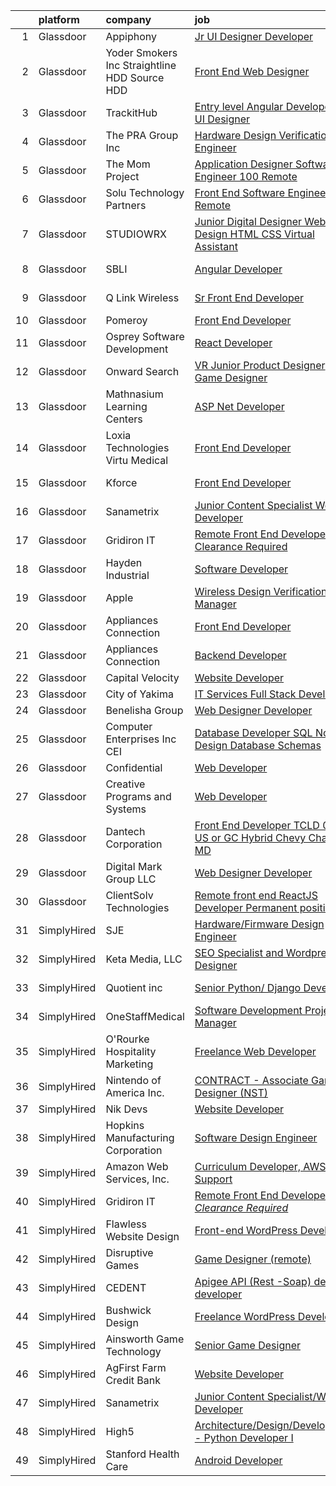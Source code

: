 

|    | platform    | company                                         | job                                                                                                                                                                                                                                                                                                                                                                                                                                                                                                                                                                                                                                                                                                                                                                                                                                                                                                                                                                                                                                                                                                                                                                                                                                                                                                                                                                                                                                                                                | update_time   | location          |
|---:|:------------|:------------------------------------------------|:-----------------------------------------------------------------------------------------------------------------------------------------------------------------------------------------------------------------------------------------------------------------------------------------------------------------------------------------------------------------------------------------------------------------------------------------------------------------------------------------------------------------------------------------------------------------------------------------------------------------------------------------------------------------------------------------------------------------------------------------------------------------------------------------------------------------------------------------------------------------------------------------------------------------------------------------------------------------------------------------------------------------------------------------------------------------------------------------------------------------------------------------------------------------------------------------------------------------------------------------------------------------------------------------------------------------------------------------------------------------------------------------------------------------------------------------------------------------------------------|:--------------|:------------------|
|  1 | Glassdoor   | Appiphony                                       | [Jr  UI Designer   Developer](https://www.glassdoor.com/partner/jobListing.htm?pos=118&ao=1110586&s=58&guid=0000018302226a8b9062f7a7ea026f89&src=GD_JOB_AD&t=SR&vt=w&ea=1&cs=1_4fd53a71&cb=1662188153914&jobListingId=1008106905500&cpc=654405A9B1E0A9F5&jrtk=3-0-1gc124qllirl1801-1gc124qm22a4k000-ace4701ba98733a2--6NYlbfkN0DBc7w0xclGgia4rxR5d721pIg1ynEBDV_Wu1axbExK5d0pbSc7c3t6wMwCdRzWOG5gAiI9DzWZozo1Hs_dX5xFBK-3mPdmWahEd8iOAY9Y4S9YneM6Xl_nYOCUXvbXwOJj2Ds0fi_QRx_9l_ZfSqHqnCt5_KkPwgPFVZdduwuKrjoxYKHndxRL_08kRAVw_BsWVTpZ-eL3GBV27B6G-z2j5QwMps5Nk71lFB2Cx5LSZKbgRCnHg5bBeBqA4ngL_186R0l1W2DaNu2JuGdvzKT-EiGexYgpbrXwDMAXEbCkjnr-YJP34cqtJUlMbtheCCHsOYMjaGAOErjpEA382BPGsaiS3fO8-TE8WRfOnOH7_vbr-egF4kiFjk_ElrJIhHCgc7g-jcH0tqH2CvyazgAJwOnxWx3_A_j9iQkulLAbp7rCIsTMmYdlNmara3sPBceRIeCHHFqw0GXlS0zh1CfyMCBuGMf2eOEbt-arVeypFOocQHK3hu__uyPrwhsmIkCp-xCa2UzbqlSGsbWDPR6Z)                                                                                                                                                                                                                                                                                                                                                                                                                                                                                                                                                                                             | 2d            | Chicago, IL       |
|  2 | Glassdoor   | Yoder Smokers Inc  Straightline HDD  Source HDD | [Front End Web Designer](https://www.glassdoor.com/partner/jobListing.htm?pos=109&ao=1110586&s=58&guid=0000018302226a8b9062f7a7ea026f89&src=GD_JOB_AD&t=SR&vt=w&ea=1&cs=1_e67dc4d1&cb=1662188153913&jobListingId=1008097207409&cpc=14D5209370AEC984&jrtk=3-0-1gc124qllirl1801-1gc124qm22a4k000-1fce3864310a3f03--6NYlbfkN0BOdRJV5k-L3FNCzjCgEhEptbzWR3mFvjnAQnp9JcinXOCVt8QEYBvHqTiHBHSlg98hTrhJExUUVa6v67S1gFyb-OBe8UoPzNouRDn3C9as0WFadlKMeZgUrqrdZ8hm_e9Z-8jTT-HPwLMdKEaf6nFSEDiY93r1Hqa_nw7whddI5F-1mZvAJ0zg1eaCReXvVOrOcUKNkOzdlGtIA_Rw93nL1FJxBeoFiHWMehYdvNNZj9SzilWM7CcteQ3VmuedpAeKdCWUhQPBF0lHtoTj4rbc0A2d54FmTreITrCERkcmgFHMQIHiwycRLr8k_yRuiUvVfvnGrCl3oYuoSrbj0Q4UYZ1-HfS5KzFuii3yQwjEA-e73DRiFRVzEMIm8RIYDGmXk4-pq-ww7d6Zw7yLgGI1nTsLa98y9x4OfYf6j-EpNI_OKg6OSHxl3jbZVDtEo3pwuV5dwrFMXi5Ta-2ADFSIidGLzmTQt0dhoH7-ZT3pchqX922J9KdfGtewzqvgzMe_q71cxQHGrQ%3D%3D)                                                                                                                                                                                                                                                                                                                                                                                                                                                                                                                                                                                                      | 7d            | Hutchinson, KS    |
|  3 | Glassdoor   | TrackitHub                                      | [Entry level Angular Developer   UX UI Designer](https://www.glassdoor.com/partner/jobListing.htm?pos=127&ao=1110586&s=58&guid=0000018302226a8b9062f7a7ea026f89&src=GD_JOB_AD&t=SR&vt=w&ea=1&cs=1_b0f57e05&cb=1662188153915&jobListingId=1008101431851&cpc=8795CF9063CD573D&jrtk=3-0-1gc124qllirl1801-1gc124qm22a4k000-e97608c6d181ff30--6NYlbfkN0DdLn5tXN_RiyJSiFodarGZFJKa8s6F6AK0THPBWp05MQOFQCzoYzZxGxYfJ9hLSNYsJbys6DBTafbFBBjszBxbMt_j1W_2i7zpgsVzQGKmwrQJU15QlzWMC0JPYrRs9hHXSY2_r0LyZgUT8f4VW1f_CjJ3HfrwkBmWSyv4JCZOznODM92b2waMp_uTTY9CimWXLBxvxnPU97C5e2RJomoZxveX9vzdCveSH0Hqu7fl2Ap-LYG3QxeJqryxoEjw3OPaIJbHHFVObu0wWmWrZ__pnXfUQK5Nbwfz-Oru1mkYQA-McU10bi6RoofnDnTAAy7kOwN_G-Cwsx4arWA7Hf4Fgb5fV42k0lwbuVI6hVox4utIqsE38zVWMtirvOoX8SSUxxuQTbKJw5keijl4XbxSnLKOPZGR0Z-x4kFSFkSxuDc1lvT_LdjIt6_yQVyaiWxpB_fnPN7XKlE0ZWSF3PuJHKosJMqaUMwVkk_lLevi97U6XNnQ-69SclmqWRIkcK3RRSBxHuBzZ8BkYlzpD0-P)                                                                                                                                                                                                                                                                                                                                                                                                                                                                                                                                                                          | 4d            | Remote            |
|  4 | Glassdoor   | The PRA Group  Inc                              | [Hardware Design Verification Engineer](https://www.glassdoor.com/partner/jobListing.htm?pos=103&ao=1110586&s=58&guid=0000018302226a8b9062f7a7ea026f89&src=GD_JOB_AD&t=SR&vt=w&ea=1&cs=1_42c95d55&cb=1662188153912&jobListingId=1008100904015&cpc=98EC36F1896D89DA&jrtk=3-0-1gc124qllirl1801-1gc124qm22a4k000-8b176f5db915cdf3--6NYlbfkN0BK9GXDcakwdiqmeo8o-2GvkYnmPkq7xevAHdeF_847qpKPL2SRITVHQHTcxmIx5YkvgyJsBrtmTvu9iRXpfqhyAenhqH2UhllhrUzti-LAYvij4_6zfLf_lUx7fZaSvEjjAXo9NeA73DNuaj8w0nMH-EHmqLj_N54gWVN9OwOua1ZDtv0MDvjlFCY7pa98NPKlwKZ9OGCWMeju-SOHUk_hDfpSt5UQCOU6XdlD4id_xIgo1yIkt-g7QmHzV_HzVOoMvqT5XnwObBGZphvWyE9j-NFw_GW3NI0NWbLKUsX8L6JC0LxyM7CZtRuZpG-WGbxhQolAUyQkU2o0J3U_HC_w095GabEWThCe9T43lZldZoO9c3HFZ2v_W35jxy5deX5KkKfAGa-KGaxHWW9j_IhTJMsvio36tdvo3mf3QDzr7__1mc5GgufJlXIe4zRvsuQ44kEWEaHgHCdnhywWkKRaJBv1UYnKu2cLQc82VEtVZ12K9mfsL_xp)                                                                                                                                                                                                                                                                                                                                                                                                                                                                                                                                                                                                                   | 4d            | Santa Clara, CA   |
|  5 | Glassdoor   | The Mom Project                                 | [Application Designer Software Engineer  100  Remote ](https://www.glassdoor.com/partner/jobListing.htm?pos=129&ao=1110586&s=58&guid=0000018302226a8b9062f7a7ea026f89&src=GD_JOB_AD&t=SR&vt=w&cs=1_0de30621&cb=1662188153915&jobListingId=1008111532193&cpc=42BEC95245890617&jrtk=3-0-1gc124qllirl1801-1gc124qm22a4k000-195b8239f22c344b--6NYlbfkN0BDp_epf89aHDQhKpPegNJQ_ldQpEFZQsM9OcONMGxWx6pU56EKHF58QjVdAUvn2gUGEsG5uivYzAflrmwIyjs8buC-UN7ou_4VISFBgtvT6kWtTdBLuSeLNE3ebWKG9_EqvxhsMx0hRY5cOumT6scpk9plX6cjjnrfkAkGzUT2tCoX1D-FHfHu1xt6vULZrucfO-x69sm70_CXqYrJ6lcl6sYMcPzk218W6Wz6SIVEJFj4T4cjTpcfTgRptW2HVL2aONKS7otwdxj21eK7tBuQ1TuJ0a2wzQ-b2_8yaGrapHLAnD1FGuA_6htg2Q-jbFqOo929Baj3GZ24VKfMoYcSOca20HV7Z0EkPVjlCuEpoPlTI5D5Ea7HI9HSuycTl55AXxlE8rH05FniGcHUbLlNWxzQlZCIDHY_S2KBirAESiVKnPT7Ha_neY1opcGkEio7V3YWpTVZoPVzO9UXO9RLyzo5QDfwkDeJmfLwAKQ0zDbENbNvenq6pbemQcdterFrLvRZMmM_qRFFqDiP9FJPRwD0YjvT57WXsdWvZJxJXOzq0sHH7PeTHVDHjfOueek%3D)                                                                                                                                                                                                                                                                                                                                                                                                                                                                                                                           | 1d            | Remote            |
|  6 | Glassdoor   | Solu Technology Partners                        | [Front End Software Engineer  Remote ](https://www.glassdoor.com/partner/jobListing.htm?pos=110&ao=1110586&s=58&guid=0000018302226a8b9062f7a7ea026f89&src=GD_JOB_AD&t=SR&vt=w&ea=1&cs=1_c6397cf1&cb=1662188153913&jobListingId=1008114121739&cpc=BCE4811A78D39AF3&jrtk=3-0-1gc124qllirl1801-1gc124qm22a4k000-625412b61365ca04--6NYlbfkN0BF44N46mYh9C644D-0F1HW5hklSuSLnbSsfBa1e0VGNHmtU3Z5yuy0P5jjtP3CDnZYrwvkE1T6Bfr-kWnFjmksFWQUwIb_CNsGa57mV3uvRY2J26Uh8yRICvRf1VxvuD4HvHiuzwUYACIluLSpQcBlI4i72yxCXFS7SdqVITvSVuiIgqMhA7HL5WUwVeelFBUuJXGQpvLF4WaS-AywfS9nyBJxPEm2kEabI4YE2Ys2Y6C7LIE6i8afAUW6kkeKAS9sZchrkTXEX1VeukTD8beYwKzMJFj5mCynv9FexKJHNB0F8doNNMDQ2AcOTG5gCqkH1GnWZ7MtS9CG1GhVtAgtv-Cd2E3Qw5NISUJRVy9zx3wIeHWuFSSBWfsKkhqrnnH9pcbr0EvEm7eMxceJNpZSsmbU9geavtu3VKk2SRgMsC17u0ppI-nSbOVWiRzP7zMQ0D_WSXRy4Nid1ewBwDixe_hZN5VrxN9a1Hpc0Oj-fTbHSMBY9UbC_Y-R78QbBHRqxxWNpmZpdPUNyJsl0p98)                                                                                                                                                                                                                                                                                                                                                                                                                                                                                                                                                                                    | 24h           | Rochester, NY     |
|  7 | Glassdoor   | STUDIOWRX                                       | [Junior Digital Designer  Web Design  HTML  CSS    Virtual Assistant](https://www.glassdoor.com/partner/jobListing.htm?pos=104&ao=1110586&s=58&guid=0000018302226a8b9062f7a7ea026f89&src=GD_JOB_AD&t=SR&vt=w&ea=1&cs=1_57a997a7&cb=1662188153913&jobListingId=1008096549188&cpc=D3E44275D43A938E&jrtk=3-0-1gc124qllirl1801-1gc124qm22a4k000-b09c194a45408faa--6NYlbfkN0BBGG9LMNqL16EzDx9S3nKk4b6IwprgSJginr0DZD_oW5yEAmn-tqn_jLPP9f1mm55ywCw4Iqv4ZDtgWnQyXLAPb_zjf8UUHvuVl4VRZe-2K4VXUPTz2F-yapznbMOcdLWwOfsxqKBw_vSkDc9Wt8KNq59zIKQPAP_jojPGVq8FqvIba5Dsm_V0mTrdrn0XjSzkoXCZJeODweCAc4iR0fu81w0JN2DZ2mZWTsh4p94hKbUtlV4GMoamyjnj5hcizATqXDXzynDT1AeU-FYurxs4cJrSsZCB29tvQcjPT1ldKzdqANdn_Nh0ex6WSMwEVMCnVsDfsvs4W326b8u51seNR9uyrTkFjCYGJxa09LwK-fnWErdKklzezOlNHi4o-8LhFPXTTTQvqLK7H4_kBEk1ghMpmfbfff0_VufFmsxHnuIyFdr7vaXLW2e8yh0iBc0nV0rIAoFDWHUnNNhBQ0DwGzbbrIOSMKy4OxxGltb7kFu2weSTfoMjQ2mF9PmGSFXAnl-3tGD864YUtGAYfBS48jN2GRJyJtllAtWmEUW5tJxmF9e4r9rj)                                                                                                                                                                                                                                                                                                                                                                                                                                                                                                                     | 7d            | Remote            |
|  8 | Glassdoor   | SBLI                                            | [Angular Developer](https://www.glassdoor.com/partner/jobListing.htm?pos=120&ao=1110586&s=58&guid=0000018302226a8b9062f7a7ea026f89&src=GD_JOB_AD&t=SR&vt=w&ea=1&cs=1_170cded0&cb=1662188153914&jobListingId=1008093718251&cpc=C3517E2410EFB392&jrtk=3-0-1gc124qllirl1801-1gc124qm22a4k000-4c53e8836926b0e8--6NYlbfkN0ANPzSidSEBYE_ak-IZXiPVDVgP634dKPerCPZGJqF6q2af2l_NJ_1y45DedaMq5G3lc2h_U5NiXk-366AUFXbf3Df0aZ2bsXdATm5stMIxX3ggPbAe2J0dNle4IgzISMd1yCRXLFdS8_6HYoLUfbNcFwF9yAkvAmwCjcSIaIPFjWE04Dj_pU307g-Y28LFBNJltHHHpAYMrqdogXW85vIKQugu1ZumTrNvFgM4gffq0O9YefKd_SL6iiV5Wnc0yDjMUf_Lne6sP_9T9p5Nf-Lc2m4TFjcJi9-E90ljvYpAoqccmu04CQOLwe2Shy291W7eG5AM4VK_Bnn6OAUZu0PBSVuZY5Ry8F6VaEQXutsyhOPQ2Ic7VRz-snXQI1Ymf0L_OhhBfBztlLzpJNBNApeMyn2HvPN3Ziz64NZ5eanHkHlKUrWmqNubW-awXyhdx9QYaieNP0QlY7bNmXP59vlZY-yt-62En8P0XqK9aopZEsB8p5NDJ93rHXSrqhwM-FE%3D)                                                                                                                                                                                                                                                                                                                                                                                                                                                                                                                                                                                                                         | 8d            | Woburn, MA        |
|  9 | Glassdoor   | Q Link Wireless                                 | [Sr  Front End Developer](https://www.glassdoor.com/partner/jobListing.htm?pos=101&ao=1110586&s=58&guid=0000018302226a8b9062f7a7ea026f89&src=GD_JOB_AD&t=SR&vt=w&ea=1&cs=1_97182696&cb=1662188153912&jobListingId=1008114570486&cpc=4977265379716ABD&jrtk=3-0-1gc124qllirl1801-1gc124qm22a4k000-75c8914da63f10a5--6NYlbfkN0C1n-7uwLBmXreK9Hz04i1NaXR3ByHk8AHoFYtQOHcuciy9yuWPS95ECADpxkiJitWYu58UQU7pmf5Y6X8Kjdi0tE-WxHNZDrMHiRnLmZWaWBVf-cTXFC2MoC85pUqsUr-XkUOnEYa-PBYic-HxARVO61nGf9tqkohW0LDI0Mgs3BWUK2uBPp6XzE4kTYDWRF3DUQs1JNddXLp_fjK0VoG4NO-5SmNkgYOf_ixY5q3XlD2yiYprlbNEGo0J_4p_DVBmt451mTmYTFgWobGXzuwz2VSN5tkXM8fSmd9aWqzB-sMIO6VILA16HvIK9QfDJ9vTRfCNpG6ps6Wr9RG2pi3PZp1UIoOfC8bbycGiBn5vrRY9mvqWM4s66tgiP3hbyppnosATzeklqL-s3FuQHidsAcPlTt5HgMb-a5auPWBkTYLebPhktpCgzIP2FcXt7S8TorvodUSqRhdv13I66L5VRanEWSE7_FBf0dGN_eizUfKgEVY-6lK-IqgQDSDYNuPW2LhxTF0Lmg%3D%3D)                                                                                                                                                                                                                                                                                                                                                                                                                                                                                                                                                                                                     | 24h           | Dania Beach, FL   |
| 10 | Glassdoor   | Pomeroy                                         | [Front End Developer](https://www.glassdoor.com/partner/jobListing.htm?pos=116&ao=1110586&s=58&guid=0000018302226a8b9062f7a7ea026f89&src=GD_JOB_AD&t=SR&vt=w&ea=1&cs=1_1c2038ab&cb=1662188153914&jobListingId=1008106910733&cpc=3BA4CE39D5B5DEF5&jrtk=3-0-1gc124qllirl1801-1gc124qm22a4k000-db91e6fb272ae308--6NYlbfkN0D5SOSjBQnt-biVG4QfmhuhGy-fN04FkfVxiViWqSq7Ud8o3kdrjYe1m6tPSntfjfcUaC9tPilnIGHAbYfK0xgh4UwxMp8bQIMqoLgFHY2FDDsFSWIEefy7ZpWUzLIQITpvBRA5dFWnJ4FK4uZyimRYfDk0IUyq9d67z2EGfwRDmJT5oambEbcHqbDWB0rWjAmVv7VHOk_BYydcdkS2HeGOFFJsgSYNAf8i8mzoIp-7nMnwohcpOwaHoJMLeO9FTocT872WgyrN5IwJxp-9a4sj72IG5rW3uv3rz4mIq7WQG9PSzCpUrnCnCVxIsPVsW4eU1WzPwEw8XWxZbtYc9t-pfvb55vkFrFL-vKuxP6zZaj6gmVheKLipRp811Z8fwSL6nMGsdRNxZgEA3bGwVqV26h5zpwIsg_J9ILXovlEVOACpP50d-VTWgjNxxxaNFJuopvi35epWy7pD7OO18LCc4vqLTeyFzO5mtPcqrIwnTCB7Z_Vcp_dgkZPqngoie36EE-d4_cRDnw%3D%3D)                                                                                                                                                                                                                                                                                                                                                                                                                                                                                                                                                                                                         | 2d            | Dallas, TX        |
| 11 | Glassdoor   | Osprey Software Development                     | [React Developer](https://www.glassdoor.com/partner/jobListing.htm?pos=123&ao=1110586&s=58&guid=0000018302226a8b9062f7a7ea026f89&src=GD_JOB_AD&t=SR&vt=w&ea=1&cs=1_5c168c96&cb=1662188153915&jobListingId=1008113987847&cpc=82B3195DA92CAF92&jrtk=3-0-1gc124qllirl1801-1gc124qm22a4k000-3de0893796710b61--6NYlbfkN0A4ozdFxTnglSwjbUy0L1QJRbd3FSP9jCRwqNuyjBc7i2HBcOPywu9dv8lUjU2D2uQ9AUk-gVkFJ1LmcONLsVZNXfdKb36w_NaBO00R8jC0MjgFfarYQ05hs61Gpt3MCIP6BV94lrEHhH-pPAJNi6sBoE2nkoUVusBXR4r30c4CnQRpwAYBlDpdkPmYicX07Oir-5WRnMpV5vF6ww78QhWRvG6s5CXJZ_JdiIpZuvxNT3bEUWLif7Ix5LbpWeNhmozy76yL--2a34-4veT2zr91i7y64U0U-SdvW-i36QJq5YLswna3Bl6GFG5kwgsjNWomKc6lQur900WQCs7Bedlz2z4EoCp1hvruN07KxtgpK99Za7R4FcfVigrLv-zDGljkMWWqH1-eovYjZo_KnKk1gkZ_gJo4dMajFRTHlIMC_fv35I7EniP4KOaIdd9aN9jB11iDGwNWjDnwvkzOHXT4p4MWwMPNj4H64QJO2lSjiYmri4LQtZBh6FnY1NM0rWk%3D)                                                                                                                                                                                                                                                                                                                                                                                                                                                                                                                                                                                                                           | 24h           | Waltham, MA       |
| 12 | Glassdoor   | Onward Search                                   | [VR Junior Product Designer   Game Designer](https://www.glassdoor.com/partner/jobListing.htm?pos=126&ao=1110586&s=58&guid=0000018302226a8b9062f7a7ea026f89&src=GD_JOB_AD&t=SR&vt=w&cs=1_640e3ad6&cb=1662188153915&jobListingId=1008099053226&cpc=CBEBA1A9D941894A&jrtk=3-0-1gc124qllirl1801-1gc124qm22a4k000-07bbdb308ea4cc37--6NYlbfkN0B7YoEZZ2QAGDyEGGmBPAUWSHc1Mt3sMCn9FehKcWA3w0f8WX1n9N967XqX1pCIHHLFdmzbhUsIqV71s7ELi4968vvXF1tNBLroB6uxZKxOmwhjWdxb5OGPft9Hp_QzX1Za0pDBa7zXeAU8-B_2iBrng0C8MzgiMDMQd45vBq0TCiWfuDiOU35LE8r0dwZLSKNoFqVosjMKYYZUdo6k2ZGTXuDWH1FuGrNosxePu2lb7Th5pjluCD1DWSYPZV8sLqIpQb1OV15CAv-DgVSUCUJ2g5xT2pA4TNnY6U0pwCbC2-_WxGz43vhzsweji7yctw_tNsLhERLey-2UpcatN5qcEB2axW0gtOnnXNsKbSf0V4LsX40DWHDuaL2UpbCmkxfJ6G_IiK9yDVbMLKUgUUd_DADePD6mdjsTHtM0sZBFXMw-Qjm-ekwdPhILBQKaFApSTHnVo4v6D7tX_YWQqfZUj0msu8VKwesutgKI2cCdeNh5vPhWX7TELMJsznZvDUWTr7bVsdksaXEPNzwYS68YtjlkmdT4ZqnSgi7705RQfkcKpAkH-abOJAkr5rD0Q1ewQI1BPgh9OFirdW-s8GjBY8USmtwYXuq2kdIe_lv1qXAWxa6DySY57XiAfxBMhTu21zf4EQBvmxMDyRri5YbJzCQbxl5yxnBrkTazVF0YreBsFmAkmTHM6RKW_UZK-ZGV7CiNLlm6XjFdw5Vra3Arw6uIVUif-MQkp5q9OrsS_RV0MrRAMj_dmMzpHCHuu8oi0CoSE4LWv1QEH1ba6eifk2SXCoXVijuxbgR0Mh3BZdmuK21Vo5oqXU3ic8s8OOwJO7hirT57n4TQqMJTiPr4-PqT7VuTETOvFde08CZ3yLFpYzIcBgRP6HsJ7b-7N5d1WniRkNbsNpjS2IKCSrVwNBSPtWrRGqLZbiXm7rKs4RIUL1e11Fp738-C29Pp--XfpW1TrQMtf1vIan9sUbA8rvEO0ViemB2e0hXgA0F1kNJqCyE1u5KP0SL1ZuQBV-XOcQiip-PnfOiVlfTBMp9g)                                                   | 5d            | Seattle, WA       |
| 13 | Glassdoor   | Mathnasium Learning Centers                     | [ASP Net Developer](https://www.glassdoor.com/partner/jobListing.htm?pos=111&ao=1110586&s=58&guid=0000018302226a8b9062f7a7ea026f89&src=GD_JOB_AD&t=SR&vt=w&ea=1&cs=1_13769307&cb=1662188153914&jobListingId=1008101820188&cpc=F929909D2225707A&jrtk=3-0-1gc124qllirl1801-1gc124qm22a4k000-e942a654df4dabbc--6NYlbfkN0BPvhgHtI0uoBVUccds8hxRqEF-XqZbPZC5uwfYkU5cx9z2L9Aag6Tg5MRMJVIOF56jey2x-dNfpUi8dkD7m2WI-8hJVh_ZCwdoToYx5JUA8meAwIrj3ahoZq7_N7ZgFT3IQ64rLZ8OM8mh_j0OhFJVwImdT7L0YTpFX8LmCg1dS5xwtsAj2_tV06QFWdSToIkChPFN3RYRhBhHJ8opCk6mRQzzApwTZ0TpBXGZZ792oeL-emNGPg8kptnRiZwUZguTsCshTUB7Qyg74HsR2OCx8SKkysPb5fo3SncIK_3RoAJQNMLvFg42I_N3slbHOFNZGSEFn5FEbRgK6T3GOUJk-Qa0e2wFjc0zlLgfFEjlyR7GRgEreiBK9Y6OWMMGKtudVBrfAXCastHEg5bw3JgYYZZMeswXtXXfg1KF6xNaOrKSAuBkTIpq4ZMgIuH6YkhNJEJjsJVWsUu66USRb8PXfYQudCM0nxK87oHnP8sq_aVB9JPlpZC_Q-07zu9AUec%3D)                                                                                                                                                                                                                                                                                                                                                                                                                                                                                                                                                                                                                         | 4d            | Los Angeles, CA   |
| 14 | Glassdoor   | Loxia Technologies    Virtu Medical             | [Front End Developer](https://www.glassdoor.com/partner/jobListing.htm?pos=115&ao=1110586&s=58&guid=0000018302226a8b9062f7a7ea026f89&src=GD_JOB_AD&t=SR&vt=w&ea=1&cs=1_7e93d4b6&cb=1662188153914&jobListingId=1008105953811&cpc=5E31031E1AFF45A7&jrtk=3-0-1gc124qllirl1801-1gc124qm22a4k000-983de522a610ee3e--6NYlbfkN0AuAjYKnBHsdkcMxrD7ZJITXxV72vImVt5xOyKRJQecNA8AfK1fwiaV-4-CXTXtdfQKUlh-r5hJjaGj-dYsy5tFmwpPBEonSed8zEDkh-b83J1cauBUmZbKV6Hb55rjqPHvBYEEndSKl83boFkPJNLOxS2E2PUPbNbgDeY41YL4Ie19XCwwQEuLJXD-EZ1X4QpXTHeHUPqqzWtj1YkkXXAPdaeQIt9Nm3VDYINSKnTsKl-GJ_gqYDRps4vsFEJlY-tUjZF_w67iVnpjzsRCrMBzm9ng2KsMfVETpS-hL36525ACuevcp5HPBK0oaz00CsS6X5wEQwgKSOrpee05CjM-1pJ7GTXdIek38eRW00PcNB3MhB076rAVVeqlwkOXm8iIXVL5qz7PtmK86CX3YXsXE_REwusKlGJjmaW7Vf-AZ1ujH0eUsyyl12j4l6R2QfouOdOKdKLX9-Qmjov55vwS3OJ3JsZf29cD7TWtLWI9gimw-DxGeAefI9OZT8QL4Js%3D)                                                                                                                                                                                                                                                                                                                                                                                                                                                                                                                                                                                                                       | 2d            | Miramar, FL       |
| 15 | Glassdoor   | Kforce                                          | [Front End Developer](https://www.glassdoor.com/partner/jobListing.htm?pos=128&ao=1110586&s=58&guid=0000018302226a8b9062f7a7ea026f89&src=GD_JOB_AD&t=SR&vt=w&cs=1_6b380d67&cb=1662188153915&jobListingId=1008111364799&cpc=F7A2269C793D5877&jrtk=3-0-1gc124qllirl1801-1gc124qm22a4k000-3254433a821d7cda--6NYlbfkN0C5IatSLh_Ak1q39eQQoPIxD737RW9NeiYGvIRXkrLjEBkC4LI6KweF0vk9JRHgKW_sNQVrmA8TbBvMlsj0HqwA8aS5YPhp-57oB63Wo1avBfVQ72zVBSIt5tlB7hHiuYrOOMujcMMWTByHG_tuDVB9VR_UF7C1aMfAl3epZcOi-U-K4Yf_l0tqG2Bnxr_0l99C5wTmzuBPznBYHLQbtUvqrRkec88URya8c3HqpLlwE8eTWnLnZ1ih9gdR_L7K4iHjnjj5e9zrK0eAd9-u7A2TAaiwiMM3LgBj0Nj1hAlAnEQRpykQ3YhIYES0-1p5b3KGm3ajB4jm2-ZQVgcgAQZUllMwkmfNczYbl9fXHKud3F7z8DJsBpaSzOe1tCto1__OFH7a0eZhLAskzU9nmvQJwzOfjk4cPLxfVwHiO2zpWmkqKAcgtUFH8lx-JzyT0wtjOpMqH8BSsusTehvSMqaa7DsrYmOQjIu-5nn-iyEJuiPKLECuHs1ugSVjbVdOCukghDB0nowfmNqM3_uV4q9TVT8D3TyaBDgaGMwBJYIVQhIKk9z81aJNLTXif2iM9xKA9EBNAXo-8jGLkAODXbbxjS2cO7QxW4Iiuhki8_rZVAyXULBYh-Bh)                                                                                                                                                                                                                                                                                                                                                                                                                                                                                                          | 1d            | Baltimore, MD     |
| 16 | Glassdoor   | Sanametrix                                      | [Junior Content Specialist Web Developer](https://www.glassdoor.com/partner/jobListing.htm?pos=107&ao=1110586&s=58&guid=0000018302226a8b9062f7a7ea026f89&src=GD_JOB_AD&t=SR&vt=w&ea=1&cs=1_a51f69e6&cb=1662188153913&jobListingId=1008107815764&cpc=8795CF9063CD573D&jrtk=3-0-1gc124qllirl1801-1gc124qm22a4k000-b245c521c04dd0c2--6NYlbfkN0CyQKdz8_lqdlgY-c-amsQST66Z8QjChsyYA8vzcGklWI54h1yaGRml5nZ8zCgFfjKK9ZLdt4yoVKrNz6IE8WYqPgnbtAenCgXBCuUJyRj9v1G_X1xDpaq7D6TVuE3LE96DJszuenHbsextHgw9-_0LokNeJq8xNTHga_useAxykmPnHKlxTeGpxpVL3bGTZHJcV4fdPPf5UofQiq-RELftJyF7FARL9bIdrVbqVU9IDWhlNFbCLW3q91BO6ZLBxeVbXDZmggElwrgDCX_jXrTqEmJWJ7r3gbyKuyi7VyUloupWTVVySlTob4AqykUAhVqbDv4Fs54ndzkzNomzaUkL7Gl_6bIi0rcBwv6cEeAJNM2kDTa_1HFCyHyaCfz8z1sebSCezJpscm3BrpOlIYDjwQUuOxkUASuTaNvJq5lrX1QJhJ_gufn4Yy9F7Kx5fUiIO5ygaIbi3Nho-Wy1xLVHO4QYGW8dYEXOOyqwnVwFvRXUPCN2q1t7YBl-tpJowMdcm9ddHQtHuB9q5LHVaQkv)                                                                                                                                                                                                                                                                                                                                                                                                                                                                                                                                                                                 | 2d            | Remote            |
| 17 | Glassdoor   | Gridiron IT                                     | [Remote Front End Developer  Clearance Required ](https://www.glassdoor.com/partner/jobListing.htm?pos=117&ao=1110586&s=58&guid=0000018302226a8b9062f7a7ea026f89&src=GD_JOB_AD&t=SR&vt=w&ea=1&cs=1_d8e8cc59&cb=1662188153914&jobListingId=1008093954798&cpc=3BA4CE39D5B5DEF5&jrtk=3-0-1gc124qllirl1801-1gc124qm22a4k000-bf98096af489b362--6NYlbfkN0CTHA6cd59lXtQJ-DuZtBHQsSjOn019HaVEc20FtZol1_8bPJW14iotuMuGn0biAaG32Qijylwv2qD7CNxmsdZw9CJ5Z76DUWjHtWNjEzDjiKH8ECq-Y2tIu-qXij6ugfDsFay5P6A20oNNYZoiIsJtGRtlHJj1-0IimP810Kgou-J53uWRF949_zSEkzlnFKH31iXh5VWnxL1GFXBzH9e5GFEke3ZMluEzFqKKdpdQsf7LBdbPj0ceUzUPjgGZZ0uctBRhl6G-DW_qa1-w2pejBDOpGsi9gSFsqpssNNy9OJKl0YQBxKCwardfTiW0Fd6ZhqV41Oc3_4Vap0yI1Y88wOqz56OQ9xTAeHkL64VnSn0wAFgJiumHmGbMgjueQx_nibpcTm8S_dOuQdDkKu8udDtwiCrRuNW5p18EywBPajmS7HJDMsaEbK_29LBBqy9SIVeHTzlavQu6q_hWsT773OnQ9M8LRd1WVqYpkunACW3kbsZEWcTnMUcJEuzSgtdc5qmsef4y_hytNM3gALpYov3JmB6fncQ%3D)                                                                                                                                                                                                                                                                                                                                                                                                                                                                                                                                                           | 8d            | Remote            |
| 18 | Glassdoor   | Hayden Industrial                               | [Software Developer](https://www.glassdoor.com/partner/jobListing.htm?pos=102&ao=1110586&s=58&guid=0000018302226a8b9062f7a7ea026f89&src=GD_JOB_AD&t=SR&vt=w&ea=1&cs=1_b99ead13&cb=1662188153912&jobListingId=1008091695587&cpc=8A0D8B039440F4CD&jrtk=3-0-1gc124qllirl1801-1gc124qm22a4k000-415adbc4ad346c55--6NYlbfkN0DzaDHVbxJ-LJZej0v9fk4K-FwNocoxjQ_zxp68kPBvcnDJ4c9ythlAHE255_DghaFeMPJx-HL1COyNhBYn3N-cPsgdcngQBEr0DJ2MOc0pZ1XI-PeejIwLI4lwIRRBQgdD6iVqchyakwlafN3edKNOlF1L0ASEDMG7le2wqf88xF2gR8Ko4g8xHYnl9HtkaNCCyX4UcgoVHCcuSo8auR5zGpB5QIgLjCzeyjsywRoOCUs10qDYJ9rIgXuCzGBf5wfzJoQy2TNp30Bq5ACkw3cGfxDyLgZoqAOIYt53MWJ8amhbkJ-nvuSq1heZw8NQszoTTW55GH4ipbiIBsgpH59UE_4-V_qDQRKtXjWxJO8VSi_slgeMx4IiiNImY0jl3D6HoGeEt7az0OyrqeuOMbUl4qrwbkGIqXKd5mQZ-YYN9-sladBRT3edMGpijMylrKT1cb-l-bd1jcKLS0SkoCFVnVafmvKZWlvUCkT89x4S5x4rTnMpFZRqfBGCr3P4FNk%3D)                                                                                                                                                                                                                                                                                                                                                                                                                                                                                                                                                                                                                        | 9d            | Tulsa, OK         |
| 19 | Glassdoor   | Apple                                           | [Wireless Design Verification Manager](https://www.glassdoor.com/partner/jobListing.htm?pos=125&ao=1110586&s=58&guid=0000018302226a8b9062f7a7ea026f89&src=GD_JOB_AD&t=SR&vt=w&cs=1_c8daaa9e&cb=1662188153915&jobListingId=1008090134215&cpc=3BA4CE39D5B5DEF5&jrtk=3-0-1gc124qllirl1801-1gc124qm22a4k000-b1c69902288ba6bd--6NYlbfkN0BvKrLyj5gPmtZO9T8euul8TCxuuKNOtzRJOomxnwSEodTz2Bc-sPZlO_uSwsktAejmUEGErh9aSmxIrzEysuYuEqUqfc6dSI6hvObWi92oGy9cKw4OpdfY2f8CIhYpC3t6Hlbw8VI9jNCWjxcPJyaheM5V9Cruy4mnUPpnBQ7wA0nWUSGxfRslV6PjxaJMPe7DLUp6u6Sb9JmYMqoGvbRoIe4qlEnAMX7ONzTOD0DFUMcKyVvZbZvg2cuk13-iHN9y_mUUtiYaQoJSBL359FFUi6g2TAW2wvc7gZR4aW-rgakkPTs-t7hyx4VXcN2Xf25Rbk9jQNXjjIJ2zE-Cit4Rh1wZnc8UiRhxOcVHbhNZNE_yCxes6i-b_43HlidCzXKu9aBGI4Qz1_VZE0_zQNzhlTAGQDkk3G_Y21ZzwZnFXI9eTnVettDYGAGaGOTHEUTybqy13yKSZ9FZP9fCYm62dsuRpaNM_swhHTsoy1n97ReYP4UNmbW6uy34VoMvh5taOIB47HlbmaBJqJOKmMrEj9XLrWBtRWbzmv99FXh-HrpxYLX6H76VWxlALffmtrd-qeAO2cTN4GOcYF5HY-9TpdgypvTsBZcuRfHeGJ1tsF2Cnj-m8CnG5VFBgZfPgpVp9pC2sdLiC8z69VWXMQCkeUnjR0VRl8lAY2c-VZeV9qRFyOcLiEqbXXNtbA8QsBfLYJ4j6IlBR7CAISxe7jd-3KN4m-ZqeoDHnC1298r5Dz1e0JPLjRXimgEmpOjR797m2m_sl7y2OnNp6CH1oT4IHSdq6T7mAcAL_JrJRcYe1BIPbCAzUul8pNR_Q1Q-sRlH6w-3UIyrAC9TZIY9N1LPHgUJTD9eFAS-ej24eS9yyBjSj3m5EKI9Vu9Oa_F65-7VGVb-FcpXmePKH9AspLY7dHWKf6jOOq5TZNvkWXVp0_HT0Tv3zGc3km2P3OZ_YNcWNjwEv2SNzf5pJpAvwq39)                                                                                                                         | 9d            | Cupertino, CA     |
| 20 | Glassdoor   | Appliances Connection                           | [Front End Developer](https://www.glassdoor.com/partner/jobListing.htm?pos=122&ao=1110586&s=58&guid=0000018302226a8b9062f7a7ea026f89&src=GD_JOB_AD&t=SR&vt=w&ea=1&cs=1_60da2c8c&cb=1662188153915&jobListingId=1008082487554&cpc=0FE1F5EA2BC84A01&jrtk=3-0-1gc124qllirl1801-1gc124qm22a4k000-fff52c7162c9839c--6NYlbfkN0B7asqLSFTVh84QNhoMZnykEkqd3VzFRgpMd30Tm6Y5VENC6MLRtzziPm8JMKUXcGHUSQemXTPQjO0sW2CNBVARtQ-ec8hV--TxbiMnTwXRSEboAnQUKHiiH5ITTwo2s23jlrAIea3HdeTeh0j1c6SpXIYUf3MEmoNzS7Zre51LLzh1OVlfe_5UTRYi4aicUmFitO61fnjieVzwbfvODDba-hgzrNwXF7CsnfsdMpHXP6Ae2MWFtsZb1szEsAnbx-UmD1XxsGanlfWtYMcwCEYmaUM3EUnypIBarTcspxX-EN759BRik1H_xOSYGFV8OrouDNSYS_H87zLDzkoFr9C7D57AA3HfrsnzTWDEXCA5FtS3FsYC1RY_TVamIqqckqS7E2sft_HVcE_lawzvjzqXPHx5ai0jLtl8gubueoRfYy7jgKb1vC43qLxnfvbAGTWo4DsK2PgYMtrzXeXWKhSbAPPRIw10JtG91al1-qVBBjUMlAMvs-MP)                                                                                                                                                                                                                                                                                                                                                                                                                                                                                                                                                                                                                                     | 13d           | Brooklyn, NY      |
| 21 | Glassdoor   | Appliances Connection                           | [Backend Developer](https://www.glassdoor.com/partner/jobListing.htm?pos=119&ao=1110586&s=58&guid=0000018302226a8b9062f7a7ea026f89&src=GD_JOB_AD&t=SR&vt=w&ea=1&cs=1_0ecec737&cb=1662188153914&jobListingId=1008082475268&cpc=F5E96E35A1725171&jrtk=3-0-1gc124qllirl1801-1gc124qm22a4k000-d94ae195136ea7f9--6NYlbfkN0B7asqLSFTVh84QNhoMZnykEkqd3VzFRgpMd30Tm6Y5VENC6MLRtzzi2zK4lE8wX3F5yZJed86yi-r8FiQ2R1btV9ms6DaGXUFfg86fbcZRQAZz_vUh62oz2KPHeVafCAvco4jU766IxPY5mzh4T_g5GkgUWUbQMriTETCtSIqiQdlNZ54Iyi65F2L7aZWMJVzLbxJo4ob-RfGD2jJWhgsUVh9HagWtsexPDoyJK2MGNd1ck2IVKhy-mP4LiYlT9Y-s7Ag8Jh3QlHNBAhir06AGMWLFH276NHq4iQiYkuGMfRyowQV3wh-W1CHqRybx_olIJ-2iI87pLXWzdThPgXt616DxGxxUEzR2QSZTxooQJ9F91inVPLB9v7eUWptF4GU_dVeJNpuJl9nRdA9uxKGzqT5PqA4T_SzgZ6BBazh7wWYgLWccNpMDoA3Yt0wRjZsI1Un1oJ-weXO6xVnudXAk6naATCzBicorVMdiVg0NIb9bCevBunjv)                                                                                                                                                                                                                                                                                                                                                                                                                                                                                                                                                                                                                                       | 13d           | Brooklyn, NY      |
| 22 | Glassdoor   | Capital Velocity                                | [Website Developer](https://www.glassdoor.com/partner/jobListing.htm?pos=124&ao=1110586&s=58&guid=0000018302226a8b9062f7a7ea026f89&src=GD_JOB_AD&t=SR&vt=w&ea=1&cs=1_7b1b3507&cb=1662188153915&jobListingId=1008106989873&cpc=C4A69CCDBB3B9599&jrtk=3-0-1gc124qllirl1801-1gc124qm22a4k000-dd887728a0a2fbac--6NYlbfkN0Dgj05somQCz8cLoJbcLb5xai7L06XWcXuPNhduVhJJYCGczoJMw_u7FPPdV1dduncetxZS1K4LAeCOUwOHneFRbmvLapiOgGxTzdV7DYd2ZOavRjIL68mt53RGUKsYeXNzgFLhsnYh7owouLsQaYVoh-o4FTcgSMn13x0s7JVMw8HPrzpVcxgf8t0DAov16PSWJ1_FPkuT2vAMpwudLnII312bsXHHf9AD2tfZouOcIFQ-XxKTVddOkHe4tgC2Kh4PmWhykVmhBavGGTOXguWjqqEn518pjxhPThHNff42OSoTEQ56K-Sav9R48mcgLaBOGYEV6ShHEb_KuS55BuDndeFwkjnW5pcV21u_zbCsXliI7Ex8NW5Ro-rVElbMZhoLlIQ2GAD6LAPj0iM230fXkPxC-4hzRSAZNOEnRg6TOaAZCZLPO4JKVZo9nkwIirN8O6DKu3Yop9hWT_6Z9GifRn_F0_JaoXM_tS8S1kknrPBpH33JWRiHtwAxxakbZKo%3D)                                                                                                                                                                                                                                                                                                                                                                                                                                                                                                                                                                                                                         | 2d            | Remote            |
| 23 | Glassdoor   | City of Yakima                                  | [IT Services Full Stack Developer](https://www.glassdoor.com/partner/jobListing.htm?pos=114&ao=1110586&s=58&guid=0000018302226a8b9062f7a7ea026f89&src=GD_JOB_AD&t=SR&vt=w&cs=1_a4171856&cb=1662188153913&jobListingId=1008114560120&cpc=280AB1FAEDD8D536&jrtk=3-0-1gc124qllirl1801-1gc124qm22a4k000-484cd9abe7b59265--6NYlbfkN0AC6SQMfAkHCondRquBNcE2ntt1snCy3fyoZRReqai0OVlBkuArEy9iOGZo_Uh24L-QaySKxr6YdqpCIYdO6CcPjylF_ehX9TselzVeD6b4JxqS6wbE1od-VzKYePh6nZJfmIJR1xGNviihSJK66XnDHdZLjzAKQoJKdKX86yxvY5or4RcHO69dhYVv81T65duJh8bDbD8i1mUf29y0sluYcna4gprtV--z1UhGc91jIAW9AagzUvCKNzU19GzILwqrPMpS9dNL0vxvuq-ZG_oTSDtiVgnaqfh4H7ICyLdhlOJKO_LqBQmYp86tINzaJSzYn1pC7IuKBZZjmIlMY5Zw_wpIQ2rLrRd7f_jeiU98RST6KliZTJzhyF52x53CecQNcV15iKHDJHPlFgKee7AawHUq_54rOCvP41r2ddeccG6R83luZebm-SU2P99R4iUlJoV8DiBdpqBmMbocFsuxSyXDcbK2sfkCJ2asZKDSBrDdlFdSr2njZzTqQIxL8eok9jCbtiocxICHQk0u0cGJPMSn2cb5gRRXpxtgFvs7wvAeOyWGKMrj7eGCSpnDSEacRaXyju3pTci9fOQSLH0sqWCfpm9POFgsQsq5EKn13ilS_pevULSQjR-EczLfpWUIQUq03FOuYDr6dkD5EOwAgE35VxbMEqNotrdaeter8NLu60QZV3dC7E9dlhr29qVHTOFxVs1cWrlDKbdrFSry9yytI1CAsgd2jaZrpu47VEVD2WdAh5N1NNsFThIGZowwEtOh0xqTwwQxuksMDoc0Vp7gJ5IeBzS3wc7dK4yaL7pvCOiaLY3xJyR3IG6CHE50Q5eXeOb1QOPBc210XvMEIx_UpIyZc_-WVgB9D_l6OmI4LXjf8JLjJe84PaG4sRD1l6LmcKll8g-XsATSH-Asn0bBiH1BbXHCcmSGdiaQbViHb9CykHi84V5NgecV_YkZjFtMXQKZiNHHY7CyW7-h3Jk-TfdAIOFC19t9FV3ibgPxqmqcTh97sqr6_qdtmtFPNHntxeiI9QpomJqrCsK1b_BLXCxOLP7eHOC_d9WBiG7TA4grst2-0ubhEKtLkke8slIihCXPmg%3D%3D) | 24h           | Yakima, WA        |
| 24 | Glassdoor   | Benelisha Group                                 | [Web Designer Developer](https://www.glassdoor.com/partner/jobListing.htm?pos=105&ao=1110586&s=58&guid=0000018302226a8b9062f7a7ea026f89&src=GD_JOB_AD&t=SR&vt=w&ea=1&cs=1_0d4fc973&cb=1662188153913&jobListingId=1008101728807&cpc=F1339989C5CB8906&jrtk=3-0-1gc124qllirl1801-1gc124qm22a4k000-804696483a728e3b--6NYlbfkN0CVjp8eQq2X8g-c-TPDKEngJVNhygRZI_sRmDZV1i0hlN6T9Os67wfudge9EID3mBBLKF9rCWom1itQkIVJq2Di3N12cK9QSwXsXWuTTOFFcTZV1qfgnZIfLq_e744qogOcZRa-ZO8LoQPSFY3XxB98oyhNoF0-qaV4_kiqwTDqdXjo_PwebkwA-Q94uYflzlNhUsP_meS8rH0KqYsdN8I2h8RapiZ28xOfev67lQA4_J3dvhGwrVXe10RsuHWxVtAjocE6bV8C5jih787DAWMmse8JmR4BcSDIc2juie0vIgwWsMvqfk-2O4KzAOaO7e7EGfBiTmLCF4gwgcb-WpVtpeOGis7Oh8dmVvWAB1dqwPBf7q1RUYOEjTRXdZoGG9a39CUAEP3SqkU0fNVzqAqBWgi7eRcJb5WM-owMANwrmENSpantGupcG7DTwb0NYsQzwiQ_aONzYGs9VQOa4f-BcX6o70C-VHpScnxap9vqwKUP5t3Aidq325zZn_CmRqr9lSm_d6GfXA%3D%3D)                                                                                                                                                                                                                                                                                                                                                                                                                                                                                                                                                                                                      | 4d            | Encino, CA        |
| 25 | Glassdoor   | Computer Enterprises  Inc   CEI                 | [Database Developer  SQL  NoSQL  Design Database Schemas ](https://www.glassdoor.com/partner/jobListing.htm?pos=130&ao=1110586&s=58&guid=0000018302226a8b9062f7a7ea026f89&src=GD_JOB_AD&t=SR&vt=w&ea=1&cs=1_8ef458db&cb=1662188153915&jobListingId=1008097392078&cpc=334ABAF5D42DC775&jrtk=3-0-1gc124qllirl1801-1gc124qm22a4k000-1493e29fac9ad975--6NYlbfkN0AVVnl_N3xmP3MApcGA3sr6MLnz8P423WWILI1WvbjE8Ry71v-lom9NKs8rBQiPPSf5O08wJqtKlnpbHJldOVXDSEr25HqbHQvny7HgqYziLbGrL462j4xobG8gRt2B4Ld_rTI3-5pIysVf0aF0l6sO2LfQ9JkTAxkuwXADAKFWf-3HjvW3cZLBP8asBRoU9LDUy_H8vZfivJmqKjQLKNrQrPMV3KQcw3zPfE31za3JNKlz0O9ZeCSyFkLzOewFd3Yip1F3_uD8Y43KzWz3Dh8pU-miX7zKHehGsmVdz_ozHq5JXD9d_ZHOWIL1GSAUf28FDkziXim6pqOh_e6vPsGShjvk_Rx1qmxsZ3-cXxUw2-ZpL9m2oOYGbSyotkieyzDSOJ8TpW6sKnPwbu_2F6s105IrQ_Fn9dgwZcv22iDSiBn8LBTZg8dn28zdRnbcHvfNZr4SbOFdd0QGuu498WfANMVWJNIahH-3orh57UnclJ9BeZhOWj0tYu8Gi0UyqdFQejNfXqRDT8H0J11kQyzR7OTvIdbz_2n61At9OQYQtw%3D%3D)                                                                                                                                                                                                                                                                                                                                                                                                                                                                                                                                    | 7d            | Remote            |
| 26 | Glassdoor   | Confidential                                    | [Web Developer](https://www.glassdoor.com/partner/jobListing.htm?pos=108&ao=1110586&s=58&guid=0000018302226a8b9062f7a7ea026f89&src=GD_JOB_AD&t=SR&vt=w&ea=1&cs=1_ece620b8&cb=1662188153913&jobListingId=1008104607554&cpc=654405A9B1E0A9F5&jrtk=3-0-1gc124qllirl1801-1gc124qm22a4k000-08c3ac7db782754d--6NYlbfkN0BpE-cAQ5W3YA-r2UOG4w0-H5Jb_BoUWZJSJyhMu0PMY6ZofMtg6a85PK3cha47-Hta9AyDweQtZIhYmhKQq4Epgt56FNIMk5rX8NwgK-2-dgUzRzmx6vWtQVecuHJmFFrIHzHQVDX_CLnXl9GxlHvQ7nLBq9hPp9hXMtc-NEWMysBpPNBDeMjkhOjSuMyYmQPwm2oXhdTkORnv-GuzoNCKsNUozpJmm6LTUTWHaYuSmAbMEnvc2h9onp0ssRrcv8R8xE2X40AiKxGcjIffIj-DlxEBdW3CjC24lj-5ZkdR2nxs-cznGsRFekPaUHWXWW2P5DwuqW4-cBIk7Xiz4HVhm0ftDZL0ssHgCNoL8REHT2q0S1vhMWOeDF9r_mIDxwg8xiFxkbmmL_4BxKvYS7Iq0B6ctrXPUezIiJPJTQxC6FREMhd0-4fntN6QAz8gIWJluU2c5gXtEWNQWvR8W4gDeaZsmjjGp0tzmSdmc97AvCxYmY0qi5tJZb5B9gbUJlU%3D)                                                                                                                                                                                                                                                                                                                                                                                                                                                                                                                                                                                                                             | 3d            | Remote            |
| 27 | Glassdoor   | Creative Programs and Systems                   | [Web Developer](https://www.glassdoor.com/partner/jobListing.htm?pos=113&ao=1110586&s=58&guid=0000018302226a8b9062f7a7ea026f89&src=GD_JOB_AD&t=SR&vt=w&ea=1&cs=1_530f25f3&cb=1662188153914&jobListingId=1008106167987&cpc=7E69D0A57279CD4B&jrtk=3-0-1gc124qllirl1801-1gc124qm22a4k000-7dd5f7d520bf1f14--6NYlbfkN0ATuzukLZvOA7Cxi5gGVTPK8s05ijijAIGQnHXs5Od0X_NGtuW4o0fygIwZMbFk2lkdKUq0AgG4UMctcxVjufEDv2eSTvaF3WEhbdtQNE5lQdJ2fVl6lwOfO0YeH47lA4o8VEuJ6sCck9UgPCDk8VsXYlI2gxOVGKFNq9P2J2deAK4I6nPHgIqqVzddHkKwGvPujrYq1XI-EfPECnK2nrIPu8p77mZoAkBrWa1PUI1sDyECC4XvgMxVOTRB9dC8UkoH2ErrFic87rYjPCAP-SPvG2ba72wKzCoDaN943tC5GBo3LPTFzKUQjRBPXmWdJ7ytv_NjxlYC071UGsCjA74Ze2-V3eMzi4CUInnsFs0E_idtpj7_8EOMhD8lOUkI1OrZ6LMWOgxlcpUm65zgGnx5f2mDSdpVdQdN2ro4g0oY2bca4OvtTxYHAgWgqsWH6pI7LthVfBjbZ5zDpcCFmNY7uAvAeULIwhMFDSVgL3VvrLotsj93MS7y)                                                                                                                                                                                                                                                                                                                                                                                                                                                                                                                                                                                                                                           | 2d            | Brighton, MI      |
| 28 | Glassdoor   | Dantech Corporation                             | [Front End Developer  TCLD 0714     US or GC    Hybrid Chevy Chase  MD](https://www.glassdoor.com/partner/jobListing.htm?pos=112&ao=1110586&s=58&guid=0000018302226a8b9062f7a7ea026f89&src=GD_JOB_AD&t=SR&vt=w&ea=1&cs=1_e0f68196&cb=1662188153913&jobListingId=1008112217524&cpc=FDA93C03AE7AED37&jrtk=3-0-1gc124qllirl1801-1gc124qm22a4k000-2fb212ab0f0155f4--6NYlbfkN0BTy4Vq3kUv-8E8fBOrhZt-7WJQYqv7u2ur6JnxlE7nqzcxHKXba3errCcm2KEwYc2m599k2h0X0xllKGt9KFvh5dHFQ9NCSACwbYJAo7kl9HdH-124vRgQm4LczOFzYhPz9uk6T4U0E6V8r2PJ3PBVPPgLnlxOnAv53eI85lyAS6hI17N8eir5jc7wouZmQD1RaqocERc9S496NrJmt06xoFJ378NdYRON_fKQuiDHY6-2zarS1fCvMEq4yrWld3xNNlFOvCuspCsHiREWvY5HCjNw9Qh4Us1DSPeq8_hfVPO7NQal1qOMh0vGW9fDequxGUxuijhMNaBfDY1DxZZ7RlkEGqABRujRBk_iN5_yzWA62m9bti4nXDt1ptC2Wr4GdjjAm5fRbhzISF1VFGYM5E8PP8i5Q35uWbJnatYLl1MNCg309Sh15a19CWVrsIbaEnCLROYcZXTCr3DrWZJJlatC-Y_zMgbXNvW-PSZiokayfARm1kvf5u7dARdf-fCath3BXlHuuw%3D%3D)                                                                                                                                                                                                                                                                                                                                                                                                                                                                                                                                                       | 1d            | Chevy Chase, MD   |
| 29 | Glassdoor   | Digital Mark Group LLC                          | [Web Designer Developer](https://www.glassdoor.com/partner/jobListing.htm?pos=106&ao=1110586&s=58&guid=0000018302226a8b9062f7a7ea026f89&src=GD_JOB_AD&t=SR&vt=w&ea=1&cs=1_672520af&cb=1662188153913&jobListingId=1008114370558&cpc=71532419B2302243&jrtk=3-0-1gc124qllirl1801-1gc124qm22a4k000-6828cf6de63f7dc1--6NYlbfkN0ANkou4taVk2XZZ848dRfo5kKh06_3FAnany_4ItHTq-u6JcicZqWFbHbAxD0ssval1uFKr5hjroKk-voQEJfLVfjOS1uxmnHK5o9zB5WB_W38-GmKH85zuUArPfKNnqi5EucZBCpaZUSBgLt-J-gcdNl8sDK17kpXmpyKs7WEpLczd0bRzTN8gOeg1b1Lqt5Wrvz-4T-vNzOtJTSKNrTXM1y6rOn7lDVvFmbOkzTEEPBDRxXsfJf4iFqVG39UmiZoeg6xIoGwd7lRUYCFiowL7QvVsaQx9oNESHe-rW29DGcJL7ydV7emciHX1X1Xk-4m-dDDlw_1GmemjrnjCGiD6ZRdQ4Q1IG2PCibk-0pvzknCK-8K_-_RaGE-EcaXHjgdmhbRxIJWcmoUn39Ilae7Tde1vSZUMFwAYNiCQXMSzqbz1vsSC7GwYgPA9ZnJutSavE4xmN_5u6ZrNXmS58euKj3F2yIF5ATiao-RJmU-NPnxOhB2FFxOkWdfN9FoMs1kCD48b1JcxpQ%3D%3D)                                                                                                                                                                                                                                                                                                                                                                                                                                                                                                                                                                                                      | 24h           | Beaverton, OR     |
| 30 | Glassdoor   | ClientSolv Technologies                         | [Remote front end ReactJS Developer  Permanent position ](https://www.glassdoor.com/partner/jobListing.htm?pos=121&ao=1110586&s=58&guid=0000018302226a8b9062f7a7ea026f89&src=GD_JOB_AD&t=SR&vt=w&ea=1&cs=1_a95fabf3&cb=1662188153914&jobListingId=1008110594932&cpc=0C139D4CAD5A6DB2&jrtk=3-0-1gc124qllirl1801-1gc124qm22a4k000-fab89555eb1db455--6NYlbfkN0C8_SG8nAfVvFLNKrjrazLcz-EBFYC5YiWhzODOv0FbPD4HQASLqbnhLKoHjauux-fA7FBEC2vdUCotzNZpoXBcNXuPFPv7LFEib92hSJWJVSAyi98KRjh3WQRU0sXli-rHbuMUceee00rTI5W0wn2G2-pMP0VYu4tRWLF3VixaG5plr5LkPGrJsAErVWDZ67BdMGvs2_ahQH6-mlYwU3P0fOmrC4kg9dSNpDxp_GC0rSQ6o2-XVemB7dE4e-a1ducZgDGnL-FAanANdUfFTr_vBrWGhw4IxTQlNM8BItTKWUfcvPjgFWdT_agAC3UEI8yTkrBq4MeOq6RraCEsy2QP1qqmU2GVfuz031jxftjOei_6czbn1qW8z45j9Xz3_gWycna1XLJw7jHhw80CSMg8UlWvojO1g3SoAkeGnrN55YkTxPST2ltow381i-SawdYkwtnTLmDQAHbpbh1kkSwPIvTtHdtHZvbWB-wL6FN3pUcrWTAbMKjS6mFiGdE9RqTgGDPdGobXZg%3D%3D)                                                                                                                                                                                                                                                                                                                                                                                                                                                                                                                                                                     | 1d            | Remote            |
| 31 | SimplyHired | SJE                                             | [Hardware/Firmware Design Engineer](https://www.simplyhired.com/job/O5hshxGiYNC_87W5pLs-7t7lmj2S2JS6hBsS2-tcTp7ul5nLvMtoSw?q=design+developer)                                                                                                                                                                                                                                                                                                                                                                                                                                                                                                                                                                                                                                                                                                                                                                                                                                                                                                                                                                                                                                                                                                                                                                                                                                                                                                                                     | Recently      | Detroit Lakes, MN |
| 32 | SimplyHired | Keta Media, LLC                                 | [SEO Specialist and Wordpress Designer](https://www.simplyhired.com/job/Wpnjo5fVD3_mHsgHg-vfvaT1DI04yYTSg6tK_MoGFhTXr0yBHAK1PA?q=design+developer)                                                                                                                                                                                                                                                                                                                                                                                                                                                                                                                                                                                                                                                                                                                                                                                                                                                                                                                                                                                                                                                                                                                                                                                                                                                                                                                                 | Recently      | Knoxville, TN     |
| 33 | SimplyHired | Quotient inc                                    | [Senior Python/ Django Developer](https://www.simplyhired.com/job/m96NQ79eEQlcd__qoY32lsC-GaSgj40S01C2dLobND_gjLWWKNV0tw?q=design+developer)                                                                                                                                                                                                                                                                                                                                                                                                                                                                                                                                                                                                                                                                                                                                                                                                                                                                                                                                                                                                                                                                                                                                                                                                                                                                                                                                       | Recently      | Bethesda, MD      |
| 34 | SimplyHired | OneStaffMedical                                 | [Software Development Project Manager](https://www.simplyhired.com/job/W7tMam_AuChDvesXIRtw9H3XRjfMi0EZqFvUODJ-95-amabC6GPAIA?q=design+developer)                                                                                                                                                                                                                                                                                                                                                                                                                                                                                                                                                                                                                                                                                                                                                                                                                                                                                                                                                                                                                                                                                                                                                                                                                                                                                                                                  | 3d            | Omaha, NE         |
| 35 | SimplyHired | O'Rourke Hospitality Marketing                  | [Freelance Web Developer](https://www.simplyhired.com/job/kYw4KqZ1FJTXatXQt577B9URip-nlqj1nY_qridm0EBhTDh1FJ0JFg?q=design+developer)                                                                                                                                                                                                                                                                                                                                                                                                                                                                                                                                                                                                                                                                                                                                                                                                                                                                                                                                                                                                                                                                                                                                                                                                                                                                                                                                               | Today         | Remote            |
| 36 | SimplyHired | Nintendo of America Inc.                        | [CONTRACT - Associate Game Designer (NST)](https://www.simplyhired.com/job/gtct-XnGZ_zTfwf6pqrShCeuZurC4G5GBTi3IVtDFjWKfsKBVgZsjg?q=design+developer)                                                                                                                                                                                                                                                                                                                                                                                                                                                                                                                                                                                                                                                                                                                                                                                                                                                                                                                                                                                                                                                                                                                                                                                                                                                                                                                              | Recently      | Redmond, WA       |
| 37 | SimplyHired | Nik Devs                                        | [Website Developer](https://www.simplyhired.com/job/DXyY3NqiW-jnk6RGzn-yejrI7Dxz1gkQc7yih2BEj6xYd784xRdtUA?q=design+developer)                                                                                                                                                                                                                                                                                                                                                                                                                                                                                                                                                                                                                                                                                                                                                                                                                                                                                                                                                                                                                                                                                                                                                                                                                                                                                                                                                     | 8d            | Remote            |
| 38 | SimplyHired | Hopkins Manufacturing Corporation               | [Software Design Engineer](https://www.simplyhired.com/job/qY8slYaw9wD2ocnPC4HaJoxOS535kfd1g9te5vVup0OD4IWDFxIROg?q=design+developer)                                                                                                                                                                                                                                                                                                                                                                                                                                                                                                                                                                                                                                                                                                                                                                                                                                                                                                                                                                                                                                                                                                                                                                                                                                                                                                                                              | Recently      | Emporia, KS       |
| 39 | SimplyHired | Amazon Web Services, Inc.                       | [Curriculum Developer, AWS Support](https://www.simplyhired.com/job/NY0cbE_ENJYweIThvj2JhbUbMxGTeb7t_6rls9GFLSzPtrFBVRqIIg?q=design+developer)                                                                                                                                                                                                                                                                                                                                                                                                                                                                                                                                                                                                                                                                                                                                                                                                                                                                                                                                                                                                                                                                                                                                                                                                                                                                                                                                     | 2d            | Ohio +1 location  |
| 40 | SimplyHired | Gridiron IT                                     | [Remote Front End Developer *Clearance Required*](https://www.simplyhired.com/job/u-zBuYzJZzG_GA5fFjUmRA4NbjYxicZ1Tw3GSuNSaWFHnILjgh6COQ?q=design+developer)                                                                                                                                                                                                                                                                                                                                                                                                                                                                                                                                                                                                                                                                                                                                                                                                                                                                                                                                                                                                                                                                                                                                                                                                                                                                                                                       | 8d            | Remote            |
| 41 | SimplyHired | Flawless Website Design                         | [Front-end WordPress Developer](https://www.simplyhired.com/job/JRVmPb7fzs58zzzGevS-VaGgMiE0BKvkevXsfjEUkE2ASJrh5ZpJlg?q=design+developer)                                                                                                                                                                                                                                                                                                                                                                                                                                                                                                                                                                                                                                                                                                                                                                                                                                                                                                                                                                                                                                                                                                                                                                                                                                                                                                                                         | 3d            | Remote            |
| 42 | SimplyHired | Disruptive Games                                | [Game Designer (remote)](https://www.simplyhired.com/job/vytt5GMA1R1RrMNWATalKkRekAf5tHIK0Z9-YoH7I87k-ZDlqThfFg?q=design+developer)                                                                                                                                                                                                                                                                                                                                                                                                                                                                                                                                                                                                                                                                                                                                                                                                                                                                                                                                                                                                                                                                                                                                                                                                                                                                                                                                                | Recently      | Berkeley, CA      |
| 43 | SimplyHired | CEDENT                                          | [Apigee API (Rest -Soap) design-developer](https://www.simplyhired.com/job/p0qtJqteEt32VX75XH9Xw5B8EZ0yEwG8aQ1bR3GgbxnvcDyBUZPSJA?q=design+developer)                                                                                                                                                                                                                                                                                                                                                                                                                                                                                                                                                                                                                                                                                                                                                                                                                                                                                                                                                                                                                                                                                                                                                                                                                                                                                                                              | Recently      | Phoenix, AZ       |
| 44 | SimplyHired | Bushwick Design                                 | [Freelance WordPress Developer](https://www.simplyhired.com/job/cT9tazAs1RJDKybQmBhxG0cez39wk9YtXMULvuD1Jh9iVS3-uLQ0sA?q=design+developer)                                                                                                                                                                                                                                                                                                                                                                                                                                                                                                                                                                                                                                                                                                                                                                                                                                                                                                                                                                                                                                                                                                                                                                                                                                                                                                                                         | Recently      | Remote            |
| 45 | SimplyHired | Ainsworth Game Technology                       | [Senior Game Designer](https://www.simplyhired.com/job/q93owmrjuS_k_sMNwzsA4Vl4htStqhKVGy69qSS9ikyLksFf2LOaXA?q=design+developer)                                                                                                                                                                                                                                                                                                                                                                                                                                                                                                                                                                                                                                                                                                                                                                                                                                                                                                                                                                                                                                                                                                                                                                                                                                                                                                                                                  | 10d           | Las Vegas, NV     |
| 46 | SimplyHired | AgFirst Farm Credit Bank                        | [Website Developer](https://www.simplyhired.com/job/XT3hCkL1thcJ7E0gmD4WIcLFoKHvcn9rU5czBBPEsode7ZOSZjlGCQ?q=design+developer)                                                                                                                                                                                                                                                                                                                                                                                                                                                                                                                                                                                                                                                                                                                                                                                                                                                                                                                                                                                                                                                                                                                                                                                                                                                                                                                                                     | Recently      | Columbia, SC      |
| 47 | SimplyHired | Sanametrix                                      | [Junior Content Specialist/Web Developer](https://www.simplyhired.com/job/30OzkkGwQTVvUWihu7Wj-6NGxayrP7hqpkuiuKsvxxMUcb9ITAYx6w?q=design+developer)                                                                                                                                                                                                                                                                                                                                                                                                                                                                                                                                                                                                                                                                                                                                                                                                                                                                                                                                                                                                                                                                                                                                                                                                                                                                                                                               | 2d            | Remote            |
| 48 | SimplyHired | High5                                           | [Architecture/Design/Development - Python Developer I](https://www.simplyhired.com/job/G3YcHscyCjXpLgca2q-vJR37_n0AhIxxynSjs1ypLL0Rh3cbMA53gw?q=design+developer)                                                                                                                                                                                                                                                                                                                                                                                                                                                                                                                                                                                                                                                                                                                                                                                                                                                                                                                                                                                                                                                                                                                                                                                                                                                                                                                  | Recently      | United States     |
| 49 | SimplyHired | Stanford Health Care                            | [Android Developer](https://www.simplyhired.com/job/bixntMy0ujDioU4BjtZEEvVL_r_XDW95SQ5woSmxcbcU1YTvBsekZQ?q=design+developer)                                                                                                                                                                                                                                                                                                                                                                                                                                                                                                                                                                                                                                                                                                                                                                                                                                                                                                                                                                                                                                                                                                                                                                                                                                                                                                                                                     | Recently      | Palo Alto, CA     |